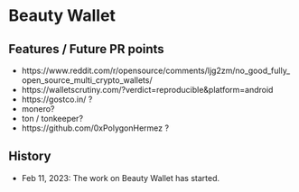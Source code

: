 # Beauty Wallet

## Features / Future PR points

<p><ul>
<li>https://www.reddit.com/r/opensource/comments/ljg2zm/no_good_fully_open_source_multi_crypto_wallets/
<li>https://walletscrutiny.com/?verdict=reproducible&platform=android
<li>https://gostco.in/ ?
<li>monero?
<li>ton / tonkeeper?
<li>https://github.com/0xPolygonHermez ?
</ul>


## History

 * Feb 11, 2023: The work on Beauty Wallet has started.
